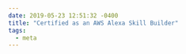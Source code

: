 ```yaml
---
date: 2019-05-23 12:51:32 -0400
title: "Certified as an AWS Alexa Skill Builder"
tags:
  - meta
---
```





<!--  vim: set shiftwidth=4 tabstop=4 expandtab: -->
